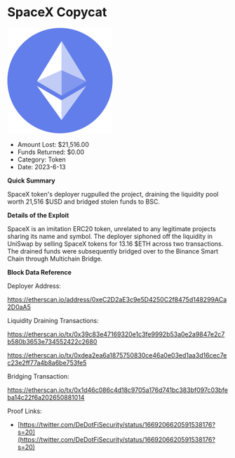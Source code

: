 # SpaceX Copycat
![SpaceX Copycat](/rektimages/SpaceX-Copycat.png)
- Amount Lost: $21,516.00
- Funds Returned: $0.00
- Category: Token
- Date: 2023-6-13

**Quick Summary**

SpaceX token's deployer rugpulled the project, draining the liquidity pool worth 21,516 $USD and bridged stolen funds to BSC.

  


 **Details of the Exploit**

SpaceX is an imitation ERC20 token, unrelated to any legitimate projects sharing its name and symbol. The deployer siphoned off the liquidity in UniSwap by selling SpaceX tokens for 13.16 $ETH across two transactions. The drained funds were subsequently bridged over to the Binance Smart Chain through Multichain Bridge.

  


 **Block Data Reference**

Deployer Address:

https://etherscan.io/address/0xeC2D2aE3c9e5D4250C2f8475d148299ACa2D0aA5

  


Liquidity Draining Transactions:

https://etherscan.io/tx/0x39c83e47169320e1c3fe9992b53a0e2a9847e2c7b580b3653e734552422c2680

https://etherscan.io/tx/0xdea2ea6a1875750830ce46a0e03ed1aa3d16cec7ec23e2ff77a4b8a6be753fe5

  


Bridging Transaction:

https://etherscan.io/tx/0x1d46c086c4d18c9705a176d741bc383bf097c03bfeba14c22f6a202650881014


Proof Links:
- [https://twitter.com/DeDotFiSecurity/status/1669206620591538176?s=20](https://twitter.com/DeDotFiSecurity/status/1669206620591538176?s=20)


